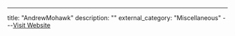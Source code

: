 ---
title: "AndrewMohawk"
description: ""
external_category: "Miscellaneous"
---[Visit Website](https://github.com/AndrewMohawk)


